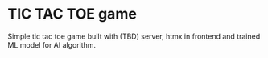 # TIC TAC TOE game

Simple tic tac toe game built with (TBD) server, htmx in frontend and trained ML model for AI algorithm.